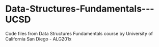 # Data-Structures-Fundamentals---UCSD
Code files from Data Structures Fundamentals course by University of California San Diego - ALG201x
